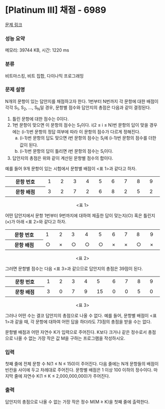 # [Platinum III] 채점 - 6989 

[문제 링크](https://www.acmicpc.net/problem/6989) 

### 성능 요약

메모리: 39744 KB, 시간: 1220 ms

### 분류

비트마스킹, 비트 집합, 다이나믹 프로그래밍

### 문제 설명

<p>N개의 문항이 있는 답안지를 채점하고자 한다. 1번부터 N번까지 각 문항에 대한 배점이 각각 S<sub>1</sub>, S<sub>2</sub>, ..., S<sub>N</sub>일 경우, 문항별 점수와 답안지의 총점은 다음과 같이 결정된다.</p>

<ol>
	<li>틀린 문항에 대한 점수는 0이다. </li>
	<li>1번 문항이 맞으면 이 문항의 점수는 S<sub>1</sub>이다. i(2 ≤ i ≤ N)번 문항의 답이 맞을 경우에는 (i-1)번 문항의 정답 여부에 따라 이 문항의 점수가 다르게 정해진다.
	<ol style="list-style-type:lower-alpha">
		<li>(i-1)번 문항의 답도 맞으면 i번 문항의 점수는 S<sub>i</sub>에 (i-1)번 문항의 점수를 더한 값이 된다.</li>
		<li>(i-1)번 문항의 답이 틀리면 i번 문항의 점수는 S<sub>i</sub>이다.</li>
	</ol>
	</li>
	<li>답안지의 총점은 위와 같이 계산된 문항별 점수의 합이다.</li>
</ol>

<p>예를 들어 9개 문항이 있는 시험에서 문항별 배점이 <표 1>과 같다고 하자.</p>

<table class="table table-bordered table-center-40 td-center th-center">
	<tbody>
		<tr>
			<th style="width:13%">문항 번호</th>
			<td style="width:3%">1</td>
			<td style="width:3%">2</td>
			<td style="width:3%">3</td>
			<td style="width:3%">4</td>
			<td style="width:3%">5</td>
			<td style="width:3%">6</td>
			<td style="width:3%">7</td>
			<td style="width:3%">8</td>
			<td style="width:3%">9</td>
		</tr>
		<tr>
			<th>문항 배점</th>
			<td>3</td>
			<td>2</td>
			<td>7</td>
			<td>2</td>
			<td>6</td>
			<td>8</td>
			<td>2</td>
			<td>5</td>
			<td>2</td>
		</tr>
	</tbody>
</table>

<p style="text-align: center;"><표 1></p>

<p>어떤 답안지에서 문항 1번부터 9번까지에 대하여 제출한 답이 맞는지(○) 혹은 틀린지(×)가 아래 <표 2>와 같다고 하자.</p>

<table class="table table-bordered table-center-40 td-center th-center">
	<tbody>
		<tr>
			<th style="width:13%">문항 번호</th>
			<td style="width:3%">1</td>
			<td style="width:3%">2</td>
			<td style="width:3%">3</td>
			<td style="width:3%">4</td>
			<td style="width:3%">5</td>
			<td style="width:3%">6</td>
			<td style="width:3%">7</td>
			<td style="width:3%">8</td>
			<td style="width:3%">9</td>
		</tr>
		<tr>
			<th>문항 배점</th>
			<td>○</td>
			<td>×</td>
			<td>○</td>
			<td>○</td>
			<td>○</td>
			<td>×</td>
			<td>×</td>
			<td>○</td>
			<td>×</td>
		</tr>
	</tbody>
</table>

<p style="text-align: center;"><표 2></p>

<p>그러면 문항별 점수는 다음 <표 3>과 같으므로 답안지의 총점은 39점이 된다.</p>

<table class="table table-bordered table-center-40 td-center th-center">
	<tbody>
		<tr>
			<th style="width:13%">문항 번호</th>
			<td style="width:3%">1</td>
			<td style="width:3%">2</td>
			<td style="width:3%">3</td>
			<td style="width:3%">4</td>
			<td style="width:3%">5</td>
			<td style="width:3%">6</td>
			<td style="width:3%">7</td>
			<td style="width:3%">8</td>
			<td style="width:3%">9</td>
		</tr>
		<tr>
			<th>문항 배점</th>
			<td>3</td>
			<td>0</td>
			<td>7</td>
			<td>9</td>
			<td>15</td>
			<td>0</td>
			<td>0</td>
			<td>5</td>
			<td>0</td>
		</tr>
	</tbody>
</table>

<p style="text-align: center;"><표 3></p>

<p>그러나 어떤 수는 결코 답안지의 총점으로 나올 수 없다. 예를 들어, 문항별 배점이 <표 1>과 같을 때, 각 문항에 대하여 어떤 답을 하더라도 73점의 총점을 받을 수는 없다.</p>

<p>문항별 배점과 어떤 자연수 K가 입력으로 주어진다. K보다 크거나 같은 정수로서 총점으로 나올 수 없는 가장 작은 값 M을 구하는 프로그램을 작성하시오.</p>

### 입력 

 <p>첫째 줄에 전체 문항 수 N(1 ≤ N ≤ 150)이 주어진다. 다음 줄에는 N개 문항들의 배점이 빈칸을 사이에 두고 차례대로 주어진다. 문항별 배점은 1 이상 100 이하의 정수이다. 마지막 줄에 자연수 K(1 ≤ K ≤ 2,000,000,000)가 주어진다.</p>

### 출력 

 <p>답안지의 총점으로 나올 수 없는 가장 작은 정수 M(M ≥ K)을 첫째 줄에 출력한다.</p>

